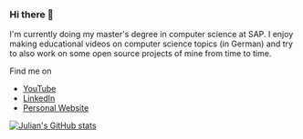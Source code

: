 ### Hi there 👋

I'm currently doing my master's degree in computer science at SAP. I enjoy making educational videos on computer science topics (in German) and try to also work on some open source projects of mine from time to time.

Find me on 
- [YouTube](https://www.youtube.com/channel/UCPOv6aROWBSxBNXXTDIHf2w)
- [LinkedIn](https://www.linkedin.com/in/julian-a%C3%9Fmann-195798156)
- [Personal Website](https://julianassmann.de)

[![Julian's GitHub stats](https://github-readme-stats.vercel.app/api?username=JulianAssmann&show_icons=true&theme=dark)](https://github.com/anuraghazra/github-readme-stats)

